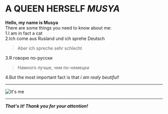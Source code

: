 #  A QUEEN HERSELF ***MUSYA***
**Hello, my name is Musya**  
There are some things you need to know about me:   
1.I am in fact a cat    
2.Ich come aus Rusland und ich sprehe Deutsch  

  >Aber ich spreche sehr schlecht    

3.Я говорю по-русски 
   
  >Намного лучше, чем по-немецки
  

4.But the most important fact is that *i am realy beutiful!*  
*******
![It's me](https://www.meme-arsenal.com/memes/926a39f0b7dcdd8208e9922473db90bc.jpg)
*******
***That's it! Thank you for your attention!***
